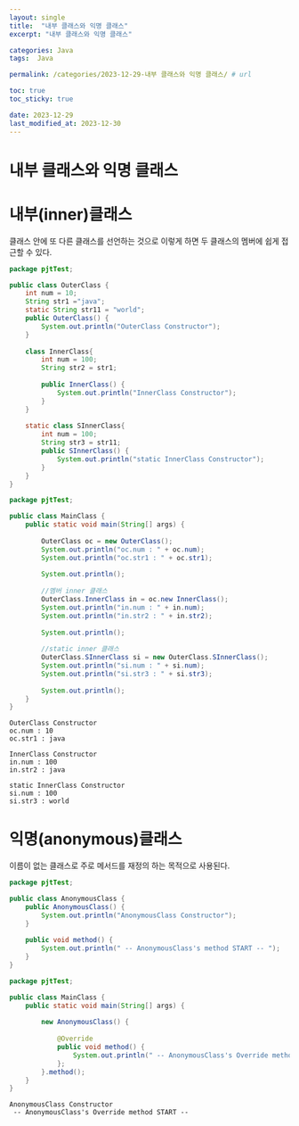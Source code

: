 ```yaml
---
layout: single
title:  "내부 클래스와 익명 클래스"
excerpt: "내부 클래스와 익명 클래스"

categories: Java
tags:  Java

permalink: /categories/2023-12-29-내부 클래스와 익명 클래스/ # url

toc: true
toc_sticky: true

date: 2023-12-29
last_modified_at: 2023-12-30
---
```

# 내부 클래스와 익명 클래스 

# 내부(inner)클래스
클래스 안에 또 다른 클래스를 선언하는 것으로 이렇게 하면 두 클래스의 멤버에 쉽게 접근할 수 있다.

```Java
package pjtTest;

public class OuterClass {
	int num = 10;
	String str1 ="java";
	static String str11 = "world";
	public OuterClass() {
		System.out.println("OuterClass Constructor");
	}
	
	class InnerClass{
		int num = 100;
		String str2 = str1;
		
		public InnerClass() {
			System.out.println("InnerClass Constructor");
		}
	}
	
	static class SInnerClass{
		int num = 100;
		String str3 = str11;
		public SInnerClass() {
			System.out.println("static InnerClass Constructor");
		}
	}
}
```

```Java
package pjtTest;

public class MainClass {
	public static void main(String[] args) {
			
		OuterClass oc = new OuterClass();
		System.out.println("oc.num : " + oc.num);
		System.out.println("oc.str1 : " + oc.str1);
		
		System.out.println();
		
		//멤버 inner 클래스
		OuterClass.InnerClass in = oc.new InnerClass();
		System.out.println("in.num : " + in.num);
		System.out.println("in.str2 : " + in.str2);
		
		System.out.println();
		
		//static inner 클래스
		OuterClass.SInnerClass si = new OuterClass.SInnerClass();
		System.out.println("si.num : " + si.num);
		System.out.println("si.str3 : " + si.str3);
		
		System.out.println();
	}
}
```
    OuterClass Constructor
    oc.num : 10
    oc.str1 : java
    
    InnerClass Constructor
    in.num : 100
    in.str2 : java
    
    static InnerClass Constructor
    si.num : 100
    si.str3 : world

# 익명(anonymous)클래스
이름이 없는 클래스로 주로 메서드를 재정의 하는 목적으로 사용된다.

```Java
package pjtTest;

public class AnonymousClass {
	public AnonymousClass() {
		System.out.println("AnonymousClass Constructor");
	}
	
	public void method() {
		System.out.println(" -- AnonymousClass's method START -- ");
	}
}
```

```Java
package pjtTest;

public class MainClass {
	public static void main(String[] args) {
		
		new AnonymousClass() {
			
			@Override
			public void method() {
				System.out.println(" -- AnonymousClass's Override method START -- ");
			};
		}.method();
	}
}
```
    AnonymousClass Constructor
     -- AnonymousClass's Override method START -- 
